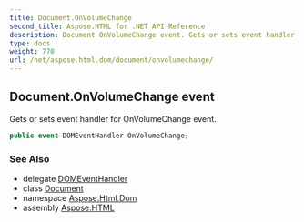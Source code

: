 ```yaml
---
title: Document.OnVolumeChange
second_title: Aspose.HTML for .NET API Reference
description: Document OnVolumeChange event. Gets or sets event handler for OnVolumeChange event
type: docs
weight: 770
url: /net/aspose.html.dom/document/onvolumechange/
---
```

## Document.OnVolumeChange event

Gets or sets event handler for OnVolumeChange event.

```csharp
public event DOMEventHandler OnVolumeChange;
```

### See Also

* delegate [DOMEventHandler](../../../aspose.html.dom.events/domeventhandler/)
* class [Document](../)
* namespace [Aspose.Html.Dom](../../../aspose.html.dom/)
* assembly [Aspose.HTML](../../../)

